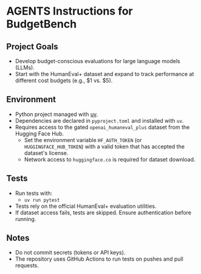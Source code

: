# AGENTS Instructions for BudgetBench

## Project Goals
- Develop budget-conscious evaluations for large language models (LLMs).
- Start with the HumanEval+ dataset and expand to track performance at different cost budgets (e.g., $1 vs. $5).

## Environment
- Python project managed with [uv](https://github.com/astral-sh/uv).
- Dependencies are declared in `pyproject.toml` and installed with `uv`.
- Requires access to the gated `openai_humaneval_plus` dataset from the Hugging Face Hub.
  - Set the environment variable `HF_AUTH_TOKEN` (or `HUGGINGFACE_HUB_TOKEN`) with a valid token that has accepted the dataset's license.
  - Network access to `huggingface.co` is required for dataset download.

## Tests
- Run tests with:
  - `uv run pytest`
- Tests rely on the official HumanEval+ evaluation utilities.
- If dataset access fails, tests are skipped. Ensure authentication before running.

## Notes
- Do not commit secrets (tokens or API keys).
- The repository uses GitHub Actions to run tests on pushes and pull requests.
